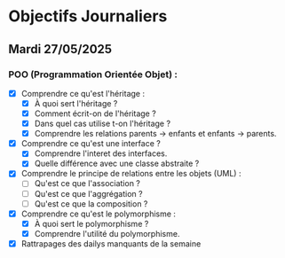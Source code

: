 # Objectifs Journaliers

## Mardi 27/05/2025

### POO (Programmation Orientée Objet) :

- [x] Comprendre ce qu'est l'héritage :
  - [x] À quoi sert l'héritage ?
  - [x] Comment écrit-on de l'héritage ?
  - [x] Dans quel cas utilise t-on l'héritage ?
  - [x] Comprendre les relations parents -> enfants et enfants -> parents.
- [x] Comprendre ce qu'est une interface ?
  - [x] Comprendre l'interet des interfaces.
  - [x] Quelle différence avec une classe abstraite ?
- [x] Comprendre le principe de relations entre les objets (UML) :
  - [ ] Qu'est ce que l'association ?
  - [ ] Qu'est ce que l'aggrégation ?
  - [ ] Qu'est ce que la composition ?
- [x] Comprendre ce qu'est le polymorphisme :
  - [x] À quoi sert le polymorphisme ?
  - [x] Comprendre l'utilité du polymorphisme.
- [x] Rattrapages des dailys manquants de la semaine
